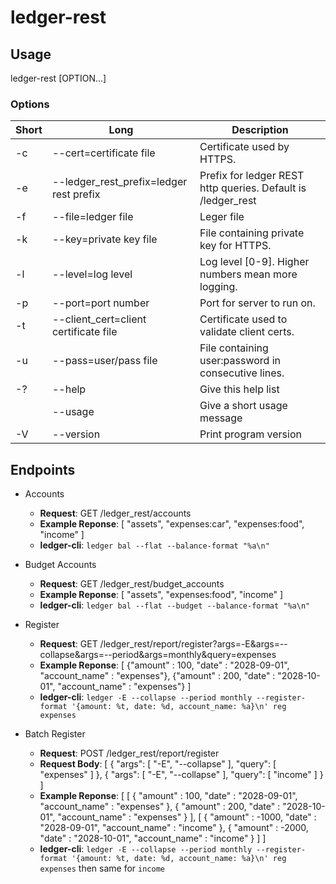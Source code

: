 # ledger-rest
## Usage
ledger-rest [OPTION...]

### Options
Short|Long                                    |Description                                                  |
-----|----------------------------------------|-------------------------------------------------------------|
-c   |--cert=certificate file                 | Certificate used by HTTPS.                                  |
-e   |--ledger_rest_prefix=ledger rest prefix | Prefix for ledger REST http queries. Default is /ledger_rest|
-f   |--file=ledger file                      | Leger file                                                  |
-k   |--key=private key file                  | File containing private key for HTTPS.                      |
-l   |--level=log level                       | Log level [0-9]. Higher numbers mean more logging.          |
-p   |--port=port number                      | Port for server to run on.                                  |
-t   |--client_cert=client certificate file   | Certificate used to validate client certs.                  |
-u   |--pass=user/pass file                   | File containing user:password in consecutive lines.         |
-?   |--help                                  | Give this help list                                         |
     |--usage                                 | Give a short usage message                                  |
-V   |--version                               | Print program version                                       |

## Endpoints
* Accounts
  * __Request__: GET /ledger_rest/accounts
  * __Example Reponse__: [ "assets", "expenses:car", "expenses:food", "income" ]
  * __ledger-cli__: `ledger bal --flat --balance-format "%a\n"`

* Budget Accounts
  * __Request__: GET /ledger_rest/budget_accounts
  * __Example Reponse__: [ "assets", "expenses:food", "income" ]
  * __ledger-cli__: `ledger bal --flat --budget --balance-format "%a\n"`

* Register
  * __Request__: GET /ledger_rest/report/register?args=-E&args=--collapse&args=--period&args=monthly&query=expenses
  * __Example Reponse__:
    [
      {"amount" : 100, "date" : "2028-09-01", "account_name" : "expenses"},
      {"amount" : 200, "date" : "2028-10-01", "account_name" : "expenses"}
    ]
  * __ledger-cli__: `ledger -E --collapse --period monthly --register-format '{amount: %t, date: %d, account_name: %a}\n' reg expenses`

* Batch Register
  * __Request__: POST /ledger_rest/report/register
  * __Request Body__:
    [
      { "args": [ "-E", "--collapse" ], "query": [ "expenses" ] },
      { "args": [ "-E", "--collapse" ], "query": [ "income" ] }
    ]
  * __Example Reponse__:
    [
      [
        { "amount" : 100, "date" : "2028-09-01", "account_name" : "expenses" },
        { "amount" : 200, "date" : "2028-10-01", "account_name" : "expenses" }
      ], [
        { "amount" : -1000, "date" : "2028-09-01", "account_name" : "income" },
        { "amount" : -2000, "date" : "2028-10-01", "account_name" : "income" }
      ]
    ]
  * __ledger-cli__: `ledger -E --collapse --period monthly --register-format '{amount: %t, date: %d, account_name: %a}\n' reg expenses` then same for `income`
